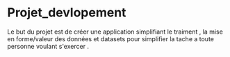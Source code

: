 # Projet_devlopement

Le but du projet est de créer une application simplifiant le traiment , la mise en forme/valeur des données 
et datasets pour simplifier la tache a toute personne voulant s'exercer . 
